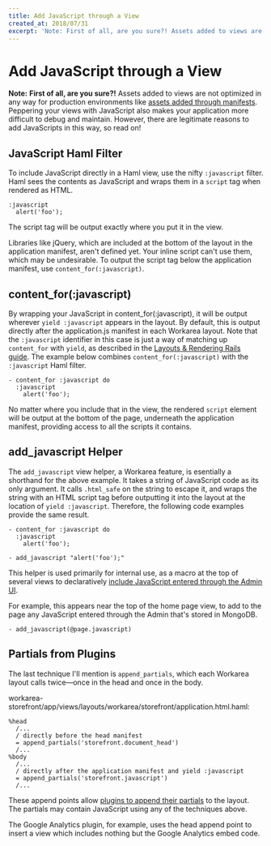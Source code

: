 ```yaml
---
title: Add JavaScript through a View
created_at: 2018/07/31
excerpt: 'Note: First of all, are you sure?! Assets added to views are not optimized in any way for production environments like assets added through manifests. Peppering your views with JavaScript also makes your application more difficult to debug and maintai'
---
```


# Add JavaScript through a View

**Note:**  **First of all, are you sure?!** Assets added to views are not optimized in any way for production environments like [assets added through manifests](/articles/add-javascript-through-a-manifest.html). Peppering your views with JavaScript also makes your application more difficult to debug and maintain. However, there are legitimate reasons to add JavaScripts in this way, so read on!

## JavaScript Haml Filter

To include JavaScript directly in a Haml view, use the nifty `:javascript` filter. Haml sees the contents as JavaScript and wraps them in a `script` tag when rendered as HTML.

```
:javascript
  alert('foo');
```

The script tag will be output exactly where you put it in the view.

Libraries like jQuery, which are included at the bottom of the layout in the application manifest, aren't defined yet. Your inline script can't use them, which may be undesirable. To output the script tag below the application manifest, use `content_for(:javascript)`.

## content\_for(:javascript)

By wrapping your JavaScript in content\_for(:javascript), it will be output wherever `yield :javascript` appears in the layout. By default, this is output directly after the application.js manifest in each Workarea layout. Note that the `:javascript` identifier in this case is just a way of matching up `content_for` with `yield`, as described in the [Layouts & Rendering Rails guide](http://guides.rubyonrails.org/layouts_and_rendering.html). The example below combines `content_for(:javascript)` with the `:javascript` Haml filter.

```
- content_for :javascript do
  :javascript
    alert('foo');
```

No matter where you include that in the view, the rendered `script` element will be output at the bottom of the page, underneath the application manifest, providing access to all the scripts it contains.

## add\_javascript Helper

The `add_javascript` view helper, a Workarea feature, is esentially a shorthand for the above example. It takes a string of JavaScript code as its only argument. It calls `.html_safe` on the string to escape it, and wraps the string with an HTML script tag before outputting it into the layout at the location of `yield :javascript`. Therefore, the following code examples provide the same result.

```
- content_for :javascript do
  :javascript
    alert('foo');
```

```
- add_javascript "alert('foo');"
```

This helper is used primarily for internal use, as a macro at the top of several views to declaratively [include JavaScript entered through the Admin UI](/articles/add-javascript-through-the-admin-ui.html).

For example, this appears near the top of the home page view, to add to the page any JavaScript entered through the Admin that's stored in MongoDB.

```
- add_javascript(@page.javascript)
```

## Partials from Plugins

The last technique I'll mention is `append_partials`, which each Workarea layout calls twice—once in the head and once in the body.

workarea-storefront/app/views/layouts/workarea/storefront/application.html.haml:

```
%head
  /...
  / directly before the head manifest
  = append_partials('storefront.document_head')
  /...
%body
  /...
  / directly after the application manifest and yield :javascript
  = append_partials('storefront.javascript')
  /...
```

These append points allow [plugins to append their partials](/articles/appending.html) to the layout. The partials may contain JavaScript using any of the techniques above.

The Google Analytics plugin, for example, uses the head append point to insert a view which includes nothing but the Google Analytics embed code.


